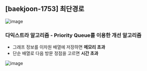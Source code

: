 ## [baekjoon-1753] 최단경로

![image](https://user-images.githubusercontent.com/22045163/106621109-93515900-65b5-11eb-8fcf-ded496c53a11.png)

### 다익스트라 알고리즘 - Priority Queue를 이용한 개선 알고리즘

- 그래프 정보를 이차원 배열에 저장하면 **메모리 초과**
- 단순 배열로 다음 방문 정점을 고르면 **시간 초과**

![image](https://user-images.githubusercontent.com/22045163/106626369-001b2200-65bb-11eb-8027-a0ea100c7f05.png)
